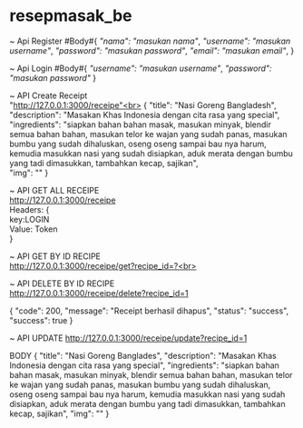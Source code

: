 # resepmasak_be

~ Api Register
    #Body#{
        _"nama": "masukan nama"_,
        _"username": "masukan username"_,
        _"password": "masukan password"_,
        _"email": "masukan email"_,
    }


~ Api Login
    #Body#{
        _"username": "masukan username"_,
        _"password": "masukan password"_
    }

~ API Create Receipt <br>
    "http://127.0.0.1:3000/receipe"<br>
    {
    "title": "Nasi Goreng Bangladesh",<br>
    "description": "Masakan Khas Indonesia dengan cita rasa yang special",<br>
    "ingredients": "siapkan bahan bahan masak, masukan minyak, blendir semua bahan bahan, masukan telor ke wajan yang sudah panas, masukan bumbu yang sudah dihaluskan, oseng oseng sampai bau nya harum, kemudia masukkan nasi yang sudah disiapkan, aduk merata dengan bumbu yang tadi dimasukkan, tambahkan kecap, sajikan",<br>
    "img": ""
}

~ API GET ALL RECEIPE <br>
    http://127.0.0.1:3000/receipe<br>
    Headers: {<br>
        key:LOGIN<br>
        Value: Token<br>
    }<br>


~ API GET BY ID RECIPE <br>
http://127.0.0.1:3000/receipe/get?recipe_id=?<br>

~ API DELETE BY ID RECIPE <br>
http://127.0.0.1:3000/receipe/delete?recipe_id=1 <br>

{
    "code": 200,
    "message": "Receipt berhasil dihapus",
    "status": "success",
    "success": true
}

~ API UPDATE
http://127.0.0.1:3000/receipe/update?recipe_id=1

BODY {
    "title": "Nasi Goreng Banglades",
    "description": "Masakan Khas Indonesia dengan cita rasa yang special",
    "ingredients": "siapkan bahan bahan masak, masukan minyak, blendir semua bahan bahan, masukan telor ke wajan yang sudah panas, masukan bumbu yang sudah dihaluskan, oseng oseng sampai bau nya harum, kemudia masukkan nasi yang sudah disiapkan, aduk merata dengan bumbu yang tadi dimasukkan, tambahkan kecap, sajikan",
    "img": ""
}